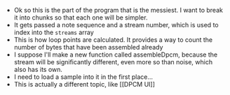 - Ok so this is the part of the program that is the messiest. I want to break it into chunks so that each one will be simpler.
- It gets passed a note sequence and a stream number, which is used to index into the `streams` array
- This is how loop points are calculated. It provides a way to count the number of bytes that have been assembled already
- I suppose I'll make a new function called assembleDpcm, because the stream will be significantly different, even more so than noise, which also has its own.
- I need to load a sample into it in the first place...
- This is actually a different topic, like [[DPCM UI]]
